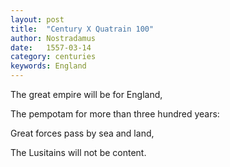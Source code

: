 ```yaml
---
layout: post
title:  "Century X Quatrain 100"
author: Nostradamus
date:   1557-03-14
category: centuries
keywords: England
---
```


The great empire will be for England, 

The pempotam for more than three hundred years: 

Great forces pass by sea and land, 

The Lusitains will not be content.
